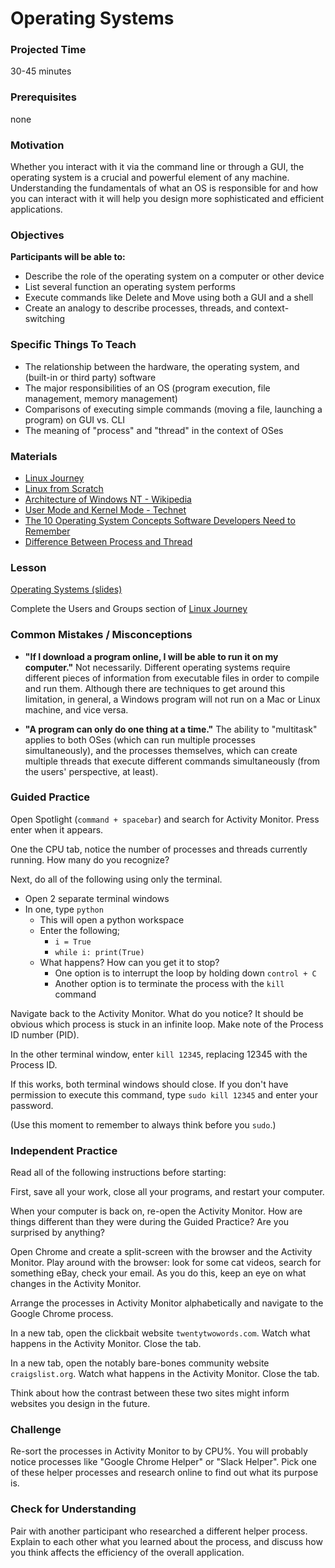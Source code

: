 # Operating Systems

### Projected Time

30-45 minutes
### Prerequisites
 none

### Motivation

Whether you interact with it via the command line or through a GUI, the operating system is a crucial and powerful element of any machine. Understanding the fundamentals of what an OS is responsible for and how you can interact with it will help you design more sophisticated and efficient applications.

### Objectives

**Participants will be able to:**

- Describe the role of the operating system on a computer or other device
- List several function an operating system performs
- Execute commands like Delete and Move using both a GUI and a shell
- Create an analogy to describe processes, threads, and context-switching

### Specific Things To Teach

- The relationship between the hardware, the operating system, and (built-in or third party) software
- The major responsibilities of an OS (program execution, file management, memory management)
- Comparisons of executing simple commands (moving a file, launching a program) on GUI vs. CLI
- The meaning of "process" and "thread" in the context of OSes

### Materials

- [Linux Journey](https://linuxjourney.com/)
- [Linux from Scratch](http://linuxfromscratch.org/lfs/read.html)
- [Architecture of Windows NT - Wikipedia](https://en.wikipedia.org/wiki/Architecture_of_Windows_NT)
- [User Mode and Kernel Mode - Technet](https://msdn.microsoft.com/en-us/windows/hardware/drivers/gettingstarted/user-mode-and-kernel-mode)
- [The 10 Operating System Concepts Software Developers Need to Remember](https://medium.com/cracking-the-data-science-interview/the-10-operating-system-concepts-software-developers-need-to-remember-480d0734d710)  
- [Difference Between Process and Thread](https://www.youtube.com/watch?v=O3EyzlZxx3g)

### Lesson

[Operating Systems (slides)](https://docs.google.com/presentation/d/1lHxgrmb1M58f7ww51_xJT8ZeB0izVfMEeZnSLsH2YmU/edit?usp=sharing)

Complete the Users and Groups section of [Linux Journey](https://linuxjourney.com/)

### Common Mistakes / Misconceptions

- **"If I download a program online, I will be able to run it on my computer."** Not necessarily. Different operating systems require different pieces of information from executable files in order to compile and run them. Although there are techniques to get around this limitation, in general, a Windows program will not run on a Mac or Linux machine, and vice versa.  

- **"A program can only do one thing at a time."** The ability to "multitask" applies to both OSes (which can run multiple processes simultaneously), and the processes themselves, which can create multiple threads that execute different commands simultaneously (from the users' perspective, at least).


### Guided Practice

Open Spotlight (`command + spacebar`) and search for Activity Monitor. Press enter when it appears.

One the CPU tab, notice the number of processes and threads currently running. How many do you recognize?

Next, do all of the following using only the terminal.

- Open 2 separate terminal windows
- In one, type `python`
  - This will open a python workspace
  - Enter the following;
    - `i = True`
    - `while i: print(True)`
  - What happens? How can you get it to stop?
    - One option is to interrupt the loop by holding down `control + C`
    - Another option is to terminate the process with the `kill` command

Navigate back to the Activity Monitor. What do you notice? It should be obvious which process is stuck in an infinite loop. Make note of the Process ID number (PID).

In the other terminal window, enter `kill 12345`, replacing 12345 with the Process ID.

If this works, both terminal windows should close. If you don't have permission to execute this command, type `sudo kill 12345` and enter your password.

(Use this moment to remember to always think before you `sudo`.)

### Independent Practice

Read all of the following instructions before starting:

First, save all your work, close all your programs, and restart your computer.

When your computer is back on, re-open the Activity Monitor. How are things different than they were during the Guided Practice? Are you surprised by anything?

Open Chrome and create a split-screen with the browser and the Activity Monitor. Play around with the browser: look for some cat videos, search for something eBay, check your email. As you do this, keep an eye on what changes in the Activity Monitor.

Arrange the processes in Activity Monitor alphabetically and navigate to the Google Chrome process.

In a new tab, open the clickbait website `twentytwowords.com`. Watch what happens in the Activity Monitor. Close the tab.

In a new tab, open the notably bare-bones community website `craigslist.org`. Watch what happens in the Activity Monitor. Close the tab.

Think about how the contrast between these two sites might inform websites you design in the future.


### Challenge

Re-sort the processes in Activity Monitor to by CPU%. You will probably notice processes like "Google Chrome Helper" or "Slack Helper". Pick one of these helper processes and research online to find out what its purpose is.


### Check for Understanding

Pair with another participant who researched a different helper process. Explain to each other what you learned about the process, and discuss how you think affects the efficiency of the overall application. 
